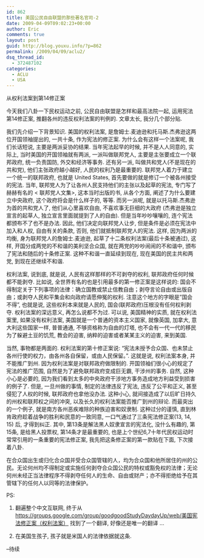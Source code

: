 ```yaml
---
id: 862
title: 美国公民自由联盟的那些著名官司-2
date: 2009-04-09T09:02:23+00:00
author: Eric
comments: true
layout: post
guid: http://blog.youxu.info/?p=862
permalink: /2009/04/09/aclu2/
dsq_thread_id:
  - 372487102
categories:
  - ACLU
  - USA
---
```

从权利法案到第14修正案

今天我们八卦一下民权运动之前, 公民自由联盟是怎样和最高法院一起, 运用宪法第14修正案, 推翻各州的违反权利法案的判例的. 文章太长, 我分几个部分贴. 

我们先介绍一下背景知识. 美国的权利法案, 是詹姆士.麦迪逊和托马斯.杰弗逊这两位开国领袖提出的, 一共十条, 作为宪法的修正案. 为什么会有这样一个法案呢, 我们长话短说, 主要是两派妥协的结果. 当年宪法起早的时候, 并不是人人同意的, 实际上, 当时美国的开国领袖就有两派, 一派叫做联邦党人, 主要是主张要成立一个联邦政府, 统一负责国防, 外交和经济等事务. 还有另一派, 叫做共和党人(不是现在的共和党), 他们主张政府越小越好, 人民的权利乃是最重要的. 联邦党人着力于建立一个统一的联邦政府, 也就是 United States, 首先要做的就是修订一个被各州接受的宪法. 当年, 联邦党人为了让各州人民支持他们的主张以及起草的宪法, 专门写了赫赫有名的 < 联邦党人文集>, 这本当时出版的书, 从各个方面, 阐述了为什么要建立中央政府, 这个政府将会是什么样子的, 等等. 而另一派呢, 就是以托马斯.杰弗逊为首的共和党人了, 他们从心里喜欢自由, 不喜欢事无巨细的大政府 (杰弗逊是独立宣言的起草人, 独立宣言里面就提到了人的自由). 但是当年吵吵嚷嚷的, 连个宪法都颁布不了也不是办法. 因此, 他们决定向联邦党人让步, 但是条件是必须在宪法中加入和人权, 自由有关的条款, 否则, 他们就抵制联邦党人的宪法. 这样, 因为两派的均衡, 身为联邦党人的詹姆士.麦迪逊, 起草了十二条权利法案(最后十条被通过), 这样, 开国分成两党的不和谐的美利坚合众国, 就在两党的吵吵闹闹的不和谐中, 颁布了宪法和随后的十条修正案. 这种不和谐一直延续到现在, 现在美国的民主共和两党, 到现在还继续不和谐. 

权利法案, 说到底, 就是说, 人民有这样那样的不可剥夺的权利, 联邦政府任何时候都不能剥夺. 比如说, 全世界有名的也是引用最多的第一修正案是这样说的: 国会不得制定关于下列事项的法律：确立国教或禁止信教自由；剥夺言论自由或出版自由；或剥夺人民和平集会和向政府请愿伸冤的权利. 注意这个地方的字眼是&#8221;国会不得&#8221;, 也就是说, 这些权利本来就是人民的, 国会(联邦政府)压根没有任何权利剥夺. 权利法案的深远意义, 再怎么说都不为过. 可以说, 美国精神的实质, 就在权利法案里, 如果没有权利法案, 美国就是一个普通的资本主义国家, 就像英国, 加拿大, 意大利这些国家一样, 普普通通, 不够资格称为自由的灯塔, 也不会有一代一代的移民为了躲避土豆的饥荒, 教会的迫害, 纳粹的迫害或者某某主义的迫害, 来到美国. 

当然, 事物都是两面的. 权利法案的第十修正案说: &#8220;宪法未授予合众国、也未禁止各州行使的权力，由各州各自保留，或由人民保留。&#8221;. 这就是说, 权利法案本身, 并不能推广到州. 因为权利法案是对联邦政府做限制的. 开国领袖们很小心的规定了宪法的推广范围, 自然是为了避免联邦政府变成巨无霸, 干涉州的事务. 自然, 这种小心是必要的, 因为我们看到太多的中央政府干涉地方事务造成地方利益受到损害的例子了. 但是, 一旦州做的事情, 制定的法律违反了宪法, 违反了公平和正义, 甚至侵犯了人权的时候, 联邦政府也拿他没办法. 这种小心, 就间接造成了以后旷日持久的州权和联邦权之间的冲突, 以及长久的权利法案能否推广到州的辩论. 而最突出的一个例子, 就是南方各州恶疾难除的种族迫害和奴隶制. 这种过分的谨慎, 直到林肯政府趁着战争的胜利和民意的一致同意, 一口气通过了三条宪法修正案(13, 14, 15) 后, 才得到纠正. 其中, 第13条是解法黑人奴隶宣言的宪法化, 没什么有趣的, 第15条, 是给黑人投票权, 第14条才是最重要的, 也是上个世纪6,7十年代民权运动时常常引用的一条重要的宪法修正案, 我先把这条修正案的第一款贴在下面, 下次接着八卦. 

在合众国出生或归化合众国并受合众国管辖的人，均为合众国和他所居住的州的公民。无论何州均不得制定或实施任何剥夺合众国公民的特权或豁免权的法律；无论何州未经正当法律程序不得剥夺任何人的生命、自由或财产；亦不得拒绝给予在其管辖下的任何人以同等的法律保护。

PS:
  
1. 翻遍整个中文互联网, 终于从 <https://groups.google.com/group/goodgoodStudyDaydayUp/web/美国宪法修正案（权利法案）> 找到了一个翻译, 好像还是唯一的翻译 &#8230;
  
2. 在美国生孩子, 孩子就是米国人的法律依据就这条. 

&#8211;待续